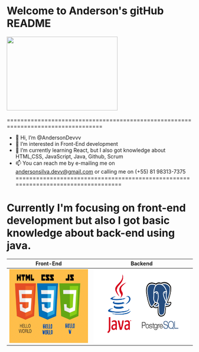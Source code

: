 # Welcome to Anderson's gitHub README
<img src="https://github.com/AndersonDevv/ReadMe/blob/main/helloWorld1.gif" width="300" height="200"> 

==================================================================================
- 👋 Hi, I’m @AndersonDevvv
- 👀 I’m interested in Front-End development 
- 🌱 I’m currently learning React, but I also got knowledge about HTML,CSS, JavaScript, Java, Github, Scrum
- 📫 You can reach me by e-mailing me on andersonsilva.devv@gmail.com or calling me on (+55) 81 98313-7375
==================================================================================

# Currently I'm focusing on front-end development but also I got basic knowledge about back-end using java.

Front-End | Backend 
------------ | -------------
<img src="https://github.com/AndersonDevv/ReadMe/blob/main/frontEnd.gif" width="" height="200">| <img src="https://github.com/AndersonDevv/ReadMe/blob/main/postgresJava.png" width="400" height="200">




<!---
AndersonDevvv/AndersonDevvv is a ✨ special ✨ repository because its `README.md` (this file) appears on your GitHub profile.
You can click the Preview link to take a look at your changes.
Created by Anderson Silva using https://guides.github.com/features/mastering-markdown/
--->
